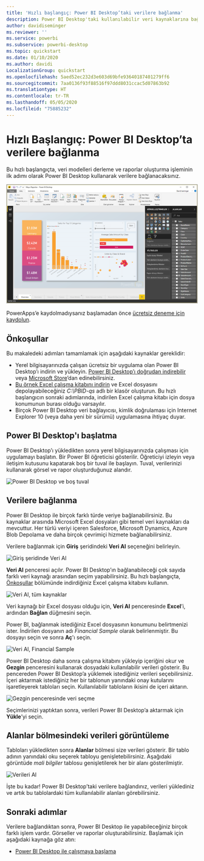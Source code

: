 ```yaml
---
title: 'Hızlı başlangıç: Power BI Desktop’taki verilere bağlanma'
description: Power BI Desktop'taki kullanılabilir veri kaynaklarına bağlanma
author: davidiseminger
ms.reviewer: ''
ms.service: powerbi
ms.subservice: powerbi-desktop
ms.topic: quickstart
ms.date: 01/10/2020
ms.author: davidi
LocalizationGroup: quickstart
ms.openlocfilehash: 5aed52ec232d3e603d69bfe93640187401279ff6
ms.sourcegitcommit: 7aa0136f93f88516f97ddd8031ccac5d07863b92
ms.translationtype: HT
ms.contentlocale: tr-TR
ms.lasthandoff: 05/05/2020
ms.locfileid: "75885232"
---
```

# <a name="quickstart-connect-to-data-in-power-bi-desktop"></a>Hızlı Başlangıç: Power BI Desktop’ta verilere bağlanma

Bu hızlı başlangıçta, veri modelleri derleme ve raporlar oluşturma işleminin ilk adımı olarak Power BI Desktop kullanarak verilere bağlanacaksınız.

![Power BI Desktop](media/desktop-what-is-desktop/what-is-desktop_01.png)

PowerApps’e kaydolmadıysanız başlamadan önce [ücretsiz deneme için kaydolun](https://app.powerbi.com/signupredirect?pbi_source=web).

## <a name="prerequisites"></a>Önkoşullar

Bu makaledeki adımları tamamlamak için aşağıdaki kaynaklar gereklidir:

* Yerel bilgisayarınızda çalışan ücretsiz bir uygulama olan Power BI Desktop’ı indirin ve yükleyin. [Power BI Desktop’ı doğrudan indirebilir](https://powerbi.microsoft.com/desktop) veya [Microsoft Store](https://aka.ms/pbidesktopstore)’dan edinebilirsiniz.
* [Bu örnek Excel çalışma kitabını indirin](https://go.microsoft.com/fwlink/?LinkID=521962) ve Excel dosyasını depolayabileceğiniz *C:\PBID-qs* adlı bir klasör oluşturun. Bu hızlı başlangıcın sonraki adımlarında, indirilen Excel çalışma kitabı için dosya konumunun burası olduğu varsayılır.
* Birçok Power BI Desktop veri bağlayıcısı, kimlik doğrulaması için Internet Explorer 10 (veya daha yeni bir sürümü) uygulamasına ihtiyaç duyar.

## <a name="launch-power-bi-desktop"></a>Power BI Desktop'ı başlatma

Power BI Desktop’ı yükledikten sonra yerel bilgisayarınızda çalışması için uygulamayı başlatın. Bir Power BI öğreticisi gösterilir. Öğreticiyi izleyin veya iletişim kutusunu kapatarak boş bir tuval ile başlayın. Tuval, verilerinizi kullanarak görsel ve rapor oluşturduğunuz alandır.

![Power BI Desktop ve boş tuval](media/desktop-quickstart-connect-to-data/qs-connect-data_01.png)

## <a name="connect-to-data"></a>Verilere bağlanma

Power BI Desktop ile birçok farklı türde veriye bağlanabilirsiniz. Bu kaynaklar arasında Microsoft Excel dosyaları gibi temel veri kaynakları da mevcuttur. Her türlü veriyi içeren Salesforce, Microsoft Dynamics, Azure Blob Depolama ve daha birçok çevrimiçi hizmete bağlanabilirsiniz.

Verilere bağlanmak için **Giriş** şeridindeki **Veri Al** seçeneğini belirleyin.

![Giriş şeridinde Veri Al](media/desktop-quickstart-connect-to-data/qs-connect-data_02.png)

**Veri Al** penceresi açılır. Power BI Desktop’ın bağlanabileceği çok sayıda farklı veri kaynağı arasından seçim yapabilirsiniz. Bu hızlı başlangıçta, [Önkoşullar](#prerequisites) bölümünde indirdiğiniz Excel çalışma kitabını kullanın.

![Veri Al, tüm kaynaklar](media/desktop-quickstart-connect-to-data/qs-connect-data_03.png)

Veri kaynağı bir Excel dosyası olduğu için, **Veri Al** penceresinde **Excel**’i, ardından **Bağlan** düğmesini seçin.

Power BI, bağlanmak istediğiniz Excel dosyasının konumunu belirtmenizi ister. İndirilen dosyanın adı *Financial Sample* olarak belirlenmiştir. Bu dosyayı seçin ve sonra **Aç**'ı seçin.

![Veri Al, Financial Sample](media/desktop-quickstart-connect-to-data/qs-connect-data_04.png)

Power BI Desktop daha sonra çalışma kitabını yükleyip içeriğini okur ve **Gezgin** penceresini kullanarak dosyadaki kullanılabilir verileri gösterir. Bu pencereden Power BI Desktop’a yüklemek istediğiniz verileri seçebilirsiniz. İçeri aktarmak istediğiniz her bir tablonun yanındaki onay kutularını işaretleyerek tabloları seçin. Kullanılabilir tabloların ikisini de içeri aktarın.

![Gezgin penceresinde veri seçme](media/desktop-quickstart-connect-to-data/qs-connect-data_05.png)

Seçimlerinizi yaptıktan sonra, verileri Power BI Desktop’a aktarmak için **Yükle**’yi seçin.

## <a name="view-data-in-the-fields-pane"></a>Alanlar bölmesindeki verileri görüntüleme

Tabloları yükledikten sonra **Alanlar** bölmesi size verileri gösterir. Bir tablo adının yanındaki oku seçerek tabloyu genişletebilirsiniz. Aşağıdaki görüntüde *mali bilgiler* tablosu genişletilerek her bir alanı gösterilmiştir.

![Verileri Al](media/desktop-quickstart-connect-to-data/qs-connect-data_06.png)

İşte bu kadar! Power BI Desktop’taki verilere bağlandınız, verileri yüklediniz ve artık bu tablolardaki tüm kullanılabilir alanları görebilirsiniz.

## <a name="next-steps"></a>Sonraki adımlar

Verilere bağlandıktan sonra, Power BI Desktop ile yapabileceğiniz birçok farklı işlem vardır. Görseller ve raporlar oluşturabilirsiniz. Başlamak için aşağıdaki kaynağa göz atın:

* [Power BI Desktop ile çalışmaya başlama](desktop-getting-started.md)
